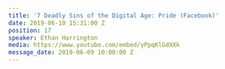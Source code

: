 ```yaml
---
title: '7 Deadly Sins of the Digital Age: Pride (Facebook)'
date: 2019-06-10 15:31:00 Z
position: 17
speaker: Ethan Harrington
media: https://www.youtube.com/embed/yPpqKlGdXXk
message_date: 2019-06-09 10:00:00 Z
---
```



